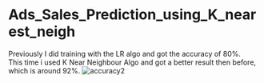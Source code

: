 # Ads_Sales_Prediction_using_K_nearest_neigh
Previously I did training with the LR algo and got the accuracy of 80%.  
This time i used K Near Neighbour Algo and got a better result then before, which is around 92%.
![accuracy2](https://user-images.githubusercontent.com/83215889/152727740-02209bfe-ddf8-441f-ae12-60b3214c0447.jpg)

